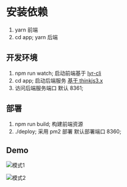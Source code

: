 # 安装依赖

1. yarn 前端
2. cd app; yarn 后端

## 开发环境

1. npm run watch; 启动前端基于 [lyr-cli](http://dev-ops.yunliang.cloud/website/lyr-cli)
2. cd app; 启动后端服务 [基于 thinkjs3.x](https://thinkjs.org/doc/index.html)
3. 访问后端服务端口 默认 8361;

## 部署

1. npm run build; 构建前端资源
2. ./deploy; 采用 pm2 部署 默认部署端口 8360;


## Demo

![模式1](http://react-core-form.oss-cn-beijing.aliyuncs.com/assets/mode3.png)

![模式2](http://react-core-form.oss-cn-beijing.aliyuncs.com/assets/mode4.png)